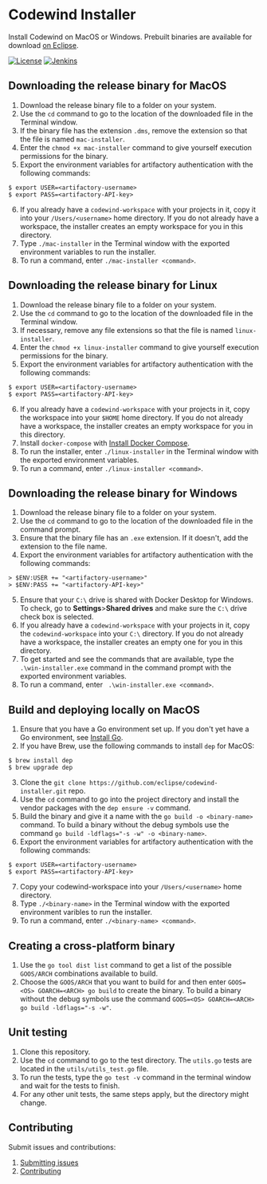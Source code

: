 # Codewind Installer
Install Codewind on MacOS or Windows.
Prebuilt binaries are available for download [on Eclipse](https://download.eclipse.org/codewind/codewind-installer/).

[![License](https://img.shields.io/badge/License-EPL%202.0-red.svg?label=license&logo=eclipse)](https://www.eclipse.org/legal/epl-2.0/)
[![Jenkins](https://img.shields.io/static/v1.svg?label=builds&message=Jenkins&color=d24939&logo=jenkins&logoColor=ffffff)](https://ci.eclipse.org/codewind/job/Codewind/job/codewind-installer/)

## Downloading the release binary for MacOS
1. Download the release binary file to a folder on your system.
2. Use the `cd` command to go to the location of the downloaded file in the Terminal window.
3. If the binary file has the extension `.dms`, remove the extension so that the file is named `mac-installer`.
4. Enter the `chmod +x mac-installer` command to give yourself execution permissions for the binary.
5. Export the environment variables for artifactory authentication with the following commands:
```
$ export USER=<artifactory-username>
$ export PASS=<artifactory-API-key>
```
6. If you already have a `codewind-workspace` with your projects in it, copy it into your `/Users/<username>` home directory. If you do not already have a workspace, the installer creates an empty workspace for you in this directory.
7. Type `./mac-installer` in the Terminal window with the exported environment variables to run the installer.
8. To run a command, enter `./mac-installer <command>`.

## Downloading the release binary for Linux
1. Download the release binary file to a folder on your system.
2. Use the `cd` command to go to the location of the downloaded file in the Terminal window.
3. If necessary, remove any file extensions so that the file is named `linux-installer`.
4. Enter the `chmod +x linux-installer` command to give yourself execution permissions for the binary. 
5. Export the environment variables for artifactory authentication with the following commands:
```
$ export USER=<artifactory-username>
$ export PASS=<artifactory-API-key>
```
6. If you already have a `codewind-workspace` with your projects in it, copy the workspace into your `$HOME` home directory. If you do not already have a workspace, the installer creates an empty workspace for you in this directory.
7. Install `docker-compose` with [Install Docker Compose](https://docs.docker.com/compose/install/).
8. To run the installer, enter `./linux-installer` in the Terminal window with the exported environment variables.
9. To run a command, enter `./linux-installer <command>`.

## Downloading the release binary for Windows
1. Download the release binary file to a folder on your system.
2. Use the `cd` command to go to the location of the downloaded file in the command prompt.
3. Ensure that the binary file has an `.exe` extension. If it doesn't, add the extension to the file name.
4. Export the environment variables for artifactory authentication with the following commands:
```
> $ENV:USER += "<artifactory-username>"
> $ENV:PASS += "<artifactory-API-key>"
```
5. Ensure that your `C:\` drive is shared with Docker Desktop for Windows. To check, go to **Settings**>**Shared drives** and make sure the `C:\` drive check box is selected.
6. If you already have a `codewind-workspace` with your projects in it, copy the `codewind-workspace` into your `C:\` directory. If you do not already have a workspace, the installer creates an empty one for you in this directory.
7. To get started and see the commands that are available, type the ` .\win-installer.exe` command in the command prompt with the exported environment variables.
8. To run a command, enter ` .\win-installer.exe <command>`.

## Build and deploying locally on MacOS
1. Ensure that you have a Go environment set up. If you don't yet have a Go environment, see [Install Go](https://golang.org/doc/install).
2. If you have Brew, use the following commands to install `dep` for MacOS:
```
$ brew install dep
$ brew upgrade dep
```
3. Clone the `git clone https://github.com/eclipse/codewind-installer.git` repo.
4. Use the `cd` command to go into the project directory and install the vendor packages with the `dep ensure -v` command.
5. Build the binary and give it a name with the `go build -o <binary-name>` command. To build a binary without the debug symbols use the command `go build -ldflags="-s -w" -o <binary-name>`.
6. Export the environment variables for artifactory authentication with the following commands:
```
$ export USER=<artifactory-username>
$ export PASS=<artifactory-API-key>
```
7. Copy your codewind-workspace into your `/Users/<username>` home directory.
8. Type `./<binary-name>` in the Terminal window with the exported environment varibles to run the installer.
9. To run a command, enter `./<binary-name> <command>`.

## Creating a cross-platform binary
1. Use the `go tool dist list` command to get a list of the possible `GOOS/ARCH` combinations available to build.
2. Choose the `GOOS/ARCH` that you want to build for and then enter `GOOS=<OS> GOARCH=<ARCH> go build` to create the binary. To build a binary without the debug symbols use the command `GOOS=<OS> GOARCH=<ARCH> go build -ldflags="-s -w"`.

## Unit testing
1. Clone this repository.
2. Use the `cd` command to go to the test directory. The `utils.go` tests are located in the `utils/utils_test.go` file.
3. To run the tests, type the `go test -v` command in the terminal window and wait for the tests to finish.
4. For any other unit tests, the same steps apply, but the directory might change.

## Contributing
Submit issues and contributions:
1. [Submitting issues](https://github.com/eclipse/codewind/issues)
2. [Contributing](CONTRIBUTING.md)
